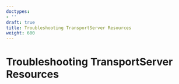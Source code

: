 ```yaml
---
doctypes:
- ''
draft: true
title: Troubleshooting TransportServer Resources
weight: 600
---
```


# Troubleshooting TransportServer Resources
